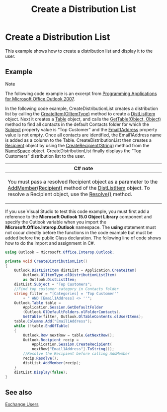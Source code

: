 ﻿---
title: 'Create a Distribution List'
TOCTitle: 'Create a Distribution List'
ms:assetid: c1fdbf3d-9669-4721-aabf-e8a332b82e0e
ms:mtpsurl: https://msdn.microsoft.com/en-us/library/Ff184637(v=office.15)
ms:contentKeyID: 55119841
ms.date: 07/24/2014
mtps_version: v=office.15


---

# Create a Distribution List

This example shows how to create a distribution list and display it to the user.

## Example

> [!NOTE] 
> The following code example is an excerpt from [Programming Applications for Microsoft Office Outlook 2007](https://www.amazon.com/gp/product/0735622493?ie=UTF8&tag=msmsdn-20&linkCode=as2&camp=1789&creative=9325&creativeASIN=0735622493).


In the following code example, CreateDistributionList creates a distribution list by calling the [CreateItem(OlItemType)](https://msdn.microsoft.com/en-us/library/bb610587\(v=office.15\)) method to create a [DistListItem](https://msdn.microsoft.com/en-us/library/bb645382\(v=office.15\)) object. Next it creates a [Table](https://msdn.microsoft.com/en-us/library/bb652856\(v=office.15\)) object, and calls the [GetTable(Object, Object)](https://msdn.microsoft.com/en-us/library/bb612189\(v=office.15\)) method to find all contacts in the default Contacts folder for which the [Subject](https://msdn.microsoft.com/en-us/library/bb624088\(v=office.15\)) property value is “Top Customer” and the [Email1Address](https://msdn.microsoft.com/en-us/library/bb609902\(v=office.15\)) property value is not empty. Once all contacts are identified, the Email1Address name is added as a column to the Table. CreateDistributionList then creates a [Recipient](https://msdn.microsoft.com/en-us/library/bb624370\(v=office.15\)) object by using the [CreateRecipient(String)](https://msdn.microsoft.com/en-us/library/bb609962\(v=office.15\)) method from the [NameSpace](https://msdn.microsoft.com/en-us/library/bb645857\(v=office.15\)) object. CreateDistributionList finally displays the “Top Customers” distribution list to the user.

<table>
<colgroup>
<col style="width: 100%" />
</colgroup>
<thead>
<tr class="header">
<th><strong>C# note</strong></th>
</tr>
</thead>
<tbody>
<tr class="odd">
<td><p>You must pass a resolved Recipient object as a parameter to the <a href="https://msdn.microsoft.com/en-us/library/bb612290(v=office.15)">AddMember(Recipient)</a> method of the <a href="https://msdn.microsoft.com/en-us/library/bb645382(v=office.15)">DistListItem</a> object. To resolve a Recipient object, use the <a href="https://msdn.microsoft.com/en-us/library/bb624165(v=office.15)">Resolve()</a> method.</p></td>
</tr>
</tbody>
</table>


If you use Visual Studio to test this code example, you must first add a reference to the **Microsoft Outlook 15.0 Object Library** component and specify the Outlook variable when you import the **Microsoft.Office.Interop.Outlook** namespace. The **using** statement must not occur directly before the functions in the code example but must be added before the public Class declaration. The following line of code shows how to do the import and assignment in C\#.

```csharp
using Outlook = Microsoft.Office.Interop.Outlook;
```

```csharp
private void CreateDistributionList()
{
    Outlook.DistListItem distList = Application.CreateItem(
        Outlook.OlItemType.olDistributionListItem)
        as Outlook.DistListItem;
    distList.Subject = "Top Customers";
    //Find top customer category in Contacts folder
    string filter = "[Categories] = 'Top Customer'"
        + " AND [Email1Address] <> ''";
    Outlook.Table table =
        Application.Session.GetDefaultFolder
        (Outlook.OlDefaultFolders.olFolderContacts).
        GetTable(filter, Outlook.OlTableContents.olUserItems);
    table.Columns.Add("Email1Address");
    while (!table.EndOfTable)
    {
        Outlook.Row nextRow = table.GetNextRow();
        Outlook.Recipient recip =
            Application.Session.CreateRecipient(
            nextRow["Email1Address"].ToString());
        //Resolve the Recipient before calling AddMember
        recip.Resolve();
        distList.AddMember(recip);
    }
    distList.Display(false);
}
```

## See also



[Exchange Users](exchange-users.md)


